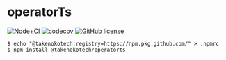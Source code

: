 # operatorTs

[![Node+CI](https://github.com/TakenokoTech/operatorTs/workflows/Node%20CI/badge.svg)](https://github.com/TakenokoTech/operatorTs/actions?query=workflow%3A%22Node+CI%22)
[![codecov](https://codecov.io/gh/TakenokoTech/operatorTs/branch/master/graph/badge.svg)](https://codecov.io/gh/TakenokoTech/operatorTs)
[![GitHub license](https://img.shields.io/badge/license-MIT-blue.svg)](https://github.com/nokotech/actions/blob/master/LICENSE)

```
$ echo "@takenokotech:registry=https://npm.pkg.github.com/" > .npmrc
$ npm install @takenokotech/operatorts
```
